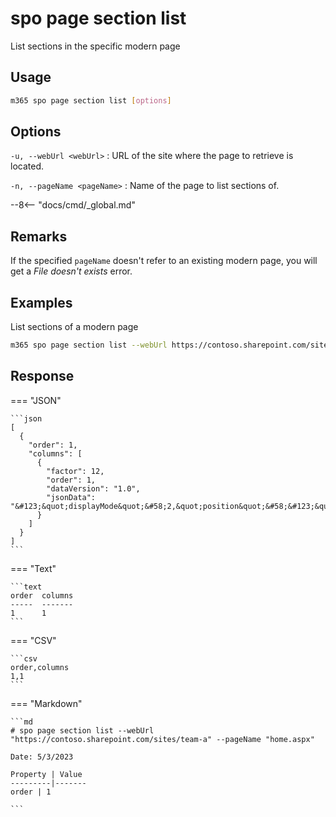 # spo page section list

List sections in the specific modern page

## Usage

```sh
m365 spo page section list [options]
```

## Options

`-u, --webUrl <webUrl>`
: URL of the site where the page to retrieve is located.

`-n, --pageName <pageName>`
: Name of the page to list sections of.

--8<-- "docs/cmd/_global.md"

## Remarks

If the specified `pageName` doesn't refer to an existing modern page, you will get a _File doesn't exists_ error.

## Examples

List sections of a modern page

```sh
m365 spo page section list --webUrl https://contoso.sharepoint.com/sites/team-a --pageName home.aspx
```

## Response

=== "JSON"

    ```json
    [
      {
        "order": 1,
        "columns": [
          {
            "factor": 12,
            "order": 1,
            "dataVersion": "1.0",
            "jsonData": "&#123;&quot;displayMode&quot;&#58;2,&quot;position&quot;&#58;&#123;&quot;sectionFactor&quot;&#58;12,&quot;sectionIndex&quot;&#58;1,&quot;zoneIndex&quot;&#58;1&#125;&#125;"
          }
        ]
      }
    ]
    ```

=== "Text"

    ```text
    order  columns
    -----  -------
    1      1
    ```

=== "CSV"

    ```csv
    order,columns
    1,1
    ```

=== "Markdown"

    ```md
    # spo page section list --webUrl "https://contoso.sharepoint.com/sites/team-a" --pageName "home.aspx"

    Date: 5/3/2023

    Property | Value
    ---------|-------
    order | 1

    ```
